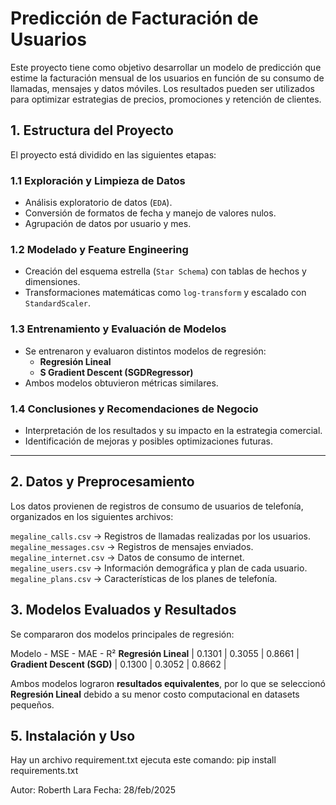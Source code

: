 # Predicción de Facturación de Usuarios

Este proyecto tiene como objetivo desarrollar un modelo de predicción que estime la facturación mensual de los usuarios en función de su consumo de llamadas, mensajes y datos móviles. Los resultados pueden ser utilizados para optimizar estrategias de precios, promociones y retención de clientes.

## 1. Estructura del Proyecto

El proyecto está dividido en las siguientes etapas:

### 1.1 Exploración y Limpieza de Datos
- Análisis exploratorio de datos (`EDA`).
- Conversión de formatos de fecha y manejo de valores nulos.
- Agrupación de datos por usuario y mes.

### 1.2 Modelado y Feature Engineering
- Creación del esquema estrella (`Star Schema`) con tablas de hechos y dimensiones.
- Transformaciones matemáticas como `log-transform` y escalado con `StandardScaler`.

### 1.3 Entrenamiento y Evaluación de Modelos
- Se entrenaron y evaluaron distintos modelos de regresión:
  - **Regresión Lineal**
  - **S Gradient Descent (SGDRegressor)**
- Ambos modelos obtuvieron métricas similares.

### 1.4 Conclusiones y Recomendaciones de Negocio
- Interpretación de los resultados y su impacto en la estrategia comercial.
- Identificación de mejoras y posibles optimizaciones futuras.

---

## 2. Datos y Preprocesamiento

Los datos provienen de registros de consumo de usuarios de telefonía, organizados en los siguientes archivos:

`megaline_calls.csv` -> Registros de llamadas realizadas por los usuarios. 
`megaline_messages.csv` -> Registros de mensajes enviados. 
`megaline_internet.csv` -> Datos de consumo de internet. 
`megaline_users.csv` -> Información demográfica y plan de cada usuario. 
`megaline_plans.csv` -> Características de los planes de telefonía. 


## 3. Modelos Evaluados y Resultados

Se compararon dos modelos principales de regresión:

Modelo - MSE - MAE - R² 
**Regresión Lineal** | 0.1301 | 0.3055 | 0.8661 |
**Gradient Descent (SGD)** | 0.1300 | 0.3052 | 0.8662 |

Ambos modelos lograron **resultados equivalentes**, por lo que se seleccionó **Regresión Lineal** debido a su menor costo computacional en datasets pequeños.


## 5. Instalación y Uso

Hay un archivo requirement.txt ejecuta este comando:
pip install requirements.txt

Autor: Roberth Lara
Fecha: 28/feb/2025